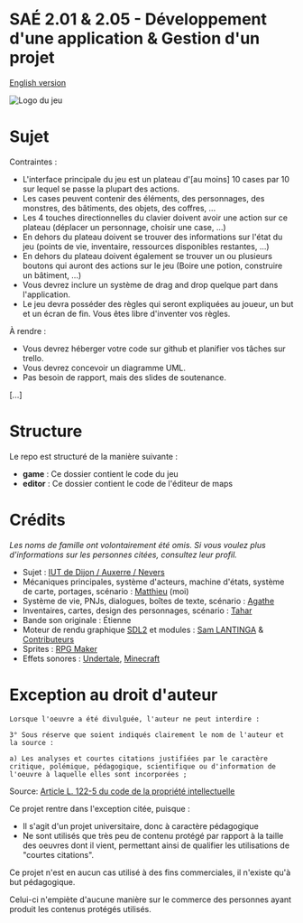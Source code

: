 # SAÉ 2.01 & 2.05 - Développement d'une application & Gestion d'un projet

[English version](https://github.com/giroletm/uB-B1-SAE/tree/master/S2_01-S2_05/README_en.md)

![Logo du jeu](https://github.com/giroletm/uB-B1-SAE/tree/master/S2_01-S2_05/game/common/assets/UI/Logo.png?raw=true)

# Sujet

Contraintes :
- L'interface principale du jeu est un plateau d'[au moins] 10 cases par 10 sur lequel se passe la plupart des actions.
- Les cases peuvent contenir des éléments, des personnages, des monstres, des bâtiments, des objets, des coffres, ...
- Les 4 touches directionnelles du clavier doivent avoir une action sur ce plateau (déplacer un personnage, choisir une case, ...)
- En dehors du plateau doivent se trouver des informations sur l'état du jeu (points de vie, inventaire, ressources disponibles restantes, ...)
- En dehors du plateau doivent également se trouver un ou plusieurs boutons qui auront des actions sur le jeu (Boire une potion, construire un bâtiment, ...)
- Vous devrez inclure un système de drag and drop quelque part dans l'application.
- Le jeu devra posséder des règles qui seront expliquées au joueur, un but et un écran de fin. Vous êtes libre d'inventer vos règles.

À rendre :
- Vous devrez héberger votre code sur github et planifier vos tâches sur trello.
- Vous devrez concevoir un diagramme UML.
- Pas besoin de rapport, mais des slides de soutenance.

[...]

# Structure

Le repo est structuré de la manière suivante :
* **game** : Ce dossier contient le code du jeu
* **editor** : Ce dossier contient le code de l'éditeur de maps

# Crédits

*Les noms de famille ont volontairement été omis. Si vous voulez plus d'informations sur les personnes citées, consultez leur profil.*

- Sujet : [IUT de Dijon / Auxerre / Nevers](https://iutdijon.u-bourgogne.fr/www)
- Mécaniques principales, système d'acteurs, machine d'états, système de carte, portages, scénario : [Matthieu](https://github.com/giroletm) (moi)
- Système de vie, PNJs, dialogues, boîtes de texte, scénario : [Agathe](https://github.com/D4cta)
- Inventaires, cartes, design des personnages, scénario : [Tahar](https://github.com/TaharChtioui)
- Bande son originale : Étienne
- Moteur de rendu graphique [SDL2](https://github.com/libsdl-org/SDL) et modules : [Sam LANTINGA](https://github.com/slouken) & [Contributeurs](https://github.com/libsdl-org/SDL/graphs/contributors)
- Sprites : [RPG Maker](https://www.rpgmakerweb.com/)
- Effets sonores : [Undertale](https://undertale.com/), [Minecraft](https://www.minecraft.net/)

# Exception au droit d'auteur

```
Lorsque l'oeuvre a été divulguée, l'auteur ne peut interdire :

3° Sous réserve que soient indiqués clairement le nom de l'auteur et la source :

a) Les analyses et courtes citations justifiées par le caractère critique, polémique, pédagogique, scientifique ou d'information de l'oeuvre à laquelle elles sont incorporées ;
```

Source: [Article L. 122-5 du code de la propriété intellectuelle](https://www.legifrance.gouv.fr/codes/section_lc/LEGITEXT000006069414/LEGISCTA000006161637/?anchor=LEGIARTI000048603495#LEGIARTI000048603495)

Ce projet rentre dans l'exception citée, puisque :
- Il s'agit d'un projet universitaire, donc à caractère pédagogique
- Ne sont utilisés que très peu de contenu protégé par rapport à la taille des oeuvres dont il vient, permettant ainsi de qualifier les utilisations de "courtes citations".

Ce projet n'est en aucun cas utilisé à des fins commerciales, il n'existe qu'à but pédagogique.

Celui-ci n'empiète d'aucune manière sur le commerce des personnes ayant produit les contenus protégés utilisés.